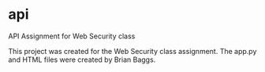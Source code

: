 # api
API Assignment for Web Security class

This project was created for the Web Security class assignment.
The app.py and HTML files were created by Brian Baggs.
